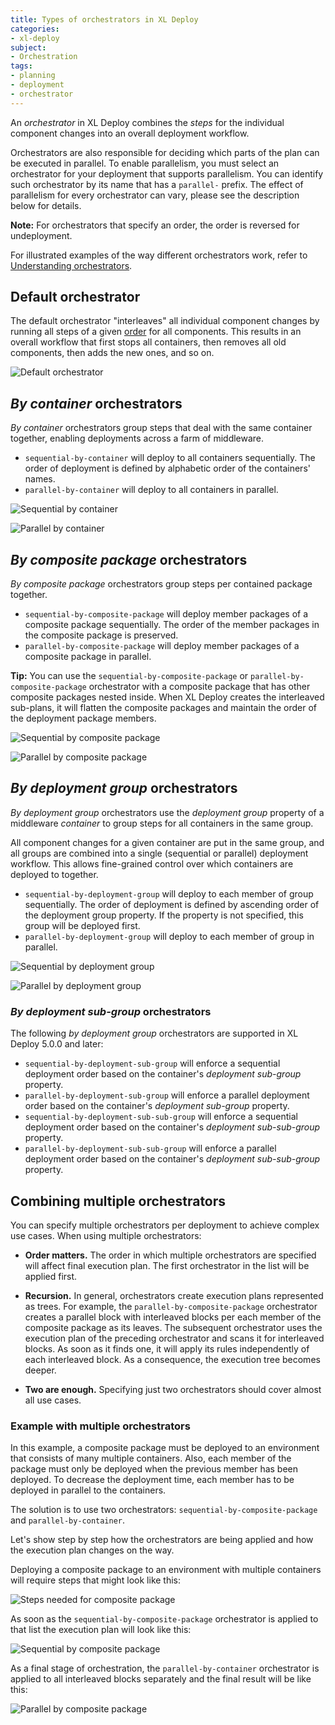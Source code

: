 ```yaml
---
title: Types of orchestrators in XL Deploy
categories:
- xl-deploy
subject:
- Orchestration
tags:
- planning
- deployment
- orchestrator
---
```


An _orchestrator_ in XL Deploy combines the _steps_ for the individual component changes into an overall deployment workflow. 

Orchestrators are also responsible for deciding which parts of the plan can be executed in parallel. To enable parallelism, you must select an orchestrator for your deployment that supports parallelism. You can identify such orchestrator by its name that has a `parallel-` prefix. The effect of parallelism for every orchestrator can vary, please see the description below for details.

**Note:** For orchestrators that specify an order, the order is reversed for undeployment.

For illustrated examples of the way different orchestrators work, refer to [Understanding orchestrators](/xl-deploy/concept/understanding-orchestrators.html).

## Default orchestrator

The default orchestrator "interleaves" all individual component changes by running all steps of a given [order](https://docs.xebialabs.com/xl-deploy/concept/steps-and-steplists-in-xl-deploy.html#steplist) for all components. This results in an overall workflow that first stops all containers, then removes all old components, then adds the new ones, and so on.

![Default orchestrator](images/orchestrators-default.png "Default orchestrator")

## *By container* orchestrators

*By container* orchestrators group steps that deal with the same container together, enabling deployments across a farm of middleware.

* `sequential-by-container` will deploy to all containers sequentially. The order of deployment is defined by alphabetic order of the containers' names.
* `parallel-by-container` will deploy to all containers in parallel.

![Sequential by container](images/orchestrators-container.png "Sequential by container")

![Parallel by container](images/orchestrators-container-p.png "Parallel by container")

## *By composite package* orchestrators

*By composite package* orchestrators group steps per contained package together.

* `sequential-by-composite-package` will deploy member packages of a composite package sequentially. The order of the member packages in the composite package is preserved.
* `parallel-by-composite-package` will deploy member packages of a composite package in parallel.

**Tip:** You can use the `sequential-by-composite-package` or `parallel-by-composite-package` orchestrator with a composite package that has other composite packages nested inside. When XL Deploy creates the interleaved sub-plans, it will flatten the composite packages and maintain the order of the deployment package members.

![Sequential by composite package](images/orchestrators-composite.png "Sequential by composite package")

![Parallel by composite package](images/orchestrators-composite-p.png "Parallel by composite package")

## *By deployment group* orchestrators

*By deployment group* orchestrators use the _deployment group_ property of a middleware *container* to group steps for all containers in the same group.

All component changes for a given container are put in the same group, and all groups are combined into a single (sequential or parallel) deployment workflow. This allows fine-grained control over which containers are deployed to together.

* `sequential-by-deployment-group` will deploy to each member of group sequentially. The order of deployment is defined by ascending order of the deployment group property. If the property is not specified, this group will be deployed first.
* `parallel-by-deployment-group` will deploy to each member of group in parallel.

![Sequential by deployment group](images/orchestrators-group.png "Sequential by deployment group")

![Parallel by deployment group](images/orchestrators-group-p.png "Parallel by deployment group")

### *By deployment sub-group* orchestrators

The following *by deployment group* orchestrators are supported in XL Deploy 5.0.0 and later:

* `sequential-by-deployment-sub-group` will enforce a sequential deployment order based on the container's *deployment sub-group* property.
* `parallel-by-deployment-sub-group` will enforce a parallel deployment order based on the container's *deployment sub-group* property.
* `sequential-by-deployment-sub-sub-group` will enforce a sequential deployment order based on the container's *deployment sub-sub-group* property.
* `parallel-by-deployment-sub-sub-group` will enforce a parallel deployment order based on the container's *deployment sub-sub-group* property.

## Combining multiple orchestrators

You can specify multiple orchestrators per deployment to achieve complex use cases. When using multiple orchestrators:

* **Order matters.** The order in which multiple orchestrators are specified will affect final execution plan. The first orchestrator in the list will be applied first.

* **Recursion.** In general, orchestrators create execution plans represented as trees. For example, the `parallel-by-composite-package` orchestrator creates a parallel block with interleaved blocks per each member of the composite package as its leaves. The subsequent orchestrator uses the execution plan of the preceding orchestrator and scans it for interleaved blocks. As soon as it finds one, it will apply its rules independently of each interleaved block. As a consequence, the execution tree becomes deeper.

* **Two are enough.** Specifying just two orchestrators should cover almost all use cases.

### Example with multiple orchestrators

In this example, a composite package must be deployed to an environment that consists of many multiple containers. Also, each member of the package must only be deployed when the previous member has been deployed. To decrease the deployment time, each member has to be deployed in parallel to the containers.

The solution is to use two orchestrators: `sequential-by-composite-package` and `parallel-by-container`.

Let's show step by step how the orchestrators are being applied and how the execution plan changes on the way.

Deploying a composite package to an environment with multiple containers will require steps that might look like this:

![Steps needed for composite package](images/orchestrators-composed-1.png "Steps needed for composite package")

As soon as the `sequential-by-composite-package` orchestrator is applied to that list the execution plan will look like this:

![Sequential by composite package](images/orchestrators-composed-2.png "Sequential by composite package")

As a final stage of orchestration, the `parallel-by-container` orchestrator is applied to all interleaved blocks separately and the final result will be like this:

![Parallel by composite package](images/orchestrators-composed-3.png "Parallel by composite package")
